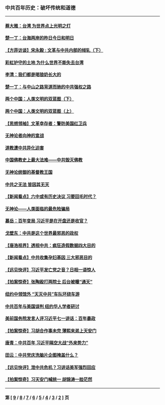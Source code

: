 ### 中共百年历史：破坏传统和道德
---
#### [蔡大雅：台湾 为世界点上光明之灯](../../pages/nf1176114/n13531530.md?03110430) 
#### [楚一丁：台海两岸的昨日今日和明日](../../pages/nf1176114/n13531468.md?03110430) 
#### [【方菲访谈】宋永毅 : 文革与中共内部的倾轧（下）](../../pages/nf1176114/n13486836.md?03110430) 
#### [彩虹护守的土地 为什么世界不能失去台湾](../../pages/nf1176114/n13476849.md?03110430) 
#### [李清：我们都是喝狼奶长大的](../../pages/nf1176114/n13471478.md?03110430) 
#### [楚一丁：与中山之路背道而驰的中共强权之路](../../pages/nf1176114/n13437270.md?03110430) 
#### [两个中国：人类文明的双蓝图（下）](../../pages/nf1176114/n13423132.md?03110430) 
#### [两个中国：人类文明的双蓝图（上）](../../pages/nf1176114/n13422687.md?03110430) 
#### [【思想领袖】文革幸存者：警防美国红卫兵](../../pages/nf1176114/n13339289.md?03110430) 
#### [无神论者向神的宣战](../../pages/nf1176114/n13281535.md?03110430) 
#### [道教遭中共异化迫害](../../pages/nf1176114/n13281463.md?03110430) 
#### [中国佛教史上最大法难——中共毁灭佛教](../../pages/nf1176114/n13281397.md?03110430) 
#### [无神论统御的基督教王国](../../pages/nf1176114/n13281280.md?03110430) 
#### [中共之无法 皆因其无天](../../pages/nf1176114/n13281088.md?03110430) 
#### [【新闻看点】六中或有历史决议 习要回毛时代？](../../pages/nf1176114/n13222895.md?03110430) 
#### [无神论——人类面临的最危险骗局](../../pages/nf1176114/n13196137.md?03110430) 
#### [慕岳：百年变局 习近平是在开盘还是收官？](../../pages/nf1176114/n13206516.md?03110430) 
#### [戈壁东：中共是这个世界最邪恶的政权](../../pages/nf1176114/n13085641.md?03110430) 
#### [【唐浩视界】透视中共：疯狂造假数据四大目的](../../pages/nf1176114/n13080590.md?03110430) 
#### [【新闻看点】中共收集孕妇基因 三大邪恶目的](../../pages/nf1176114/n13077182.md?03110430) 
#### [【远见快评】习近平发亡党之音？日相一语惊人](../../pages/nf1176114/n13074809.md?03110430) 
#### [【拍案惊奇】张陶殴打两院士 后台被曝“通天”](../../pages/nf1176114/n13070496.md?03110430) 
#### [纽约中领馆外 “天灭中共”车队环绕车游](../../pages/nf1176114/n13070693.md?03110430) 
#### [中共百年与美国误判 纽约华人学者研讨](../../pages/nf1176114/n13067969.md?03110430) 
#### [美前国务院发言人评习近平七一讲话：百年暴政](../../pages/nf1176114/n13066986.md?03110430) 
#### [【拍案惊奇】习胡合作事未完 薄熙来弟上天安门](../../pages/nf1176114/n13065867.md?03110430) 
#### [唐青：中共百年 习近平隔空大战“外来势力”](../../pages/nf1176114/n13065976.md?03110430) 
#### [田云：中共党庆洗脑片企图掩盖什么？](../../pages/nf1176114/n13064395.md?03110430) 
#### [【远见快评】泄中共危机？习讲话美军强烈回应](../../pages/nf1176114/n13064269.md?03110430) 
#### [【拍案惊奇】习天安门喊统一 胡锦涛一脸茫然](../../pages/nf1176114/n13063233.md?03110430) 

---
#### 第 [ [9](./9.md?03110430) / [8](./8.md?03110430) / [7](./7.md?03110430) / [6](./6.md?03110430) / [5](./5.md?03110430) / [4](./4.md?03110430) / [3](./3.md?03110430) / [2](./2.md?03110430) ] 页
